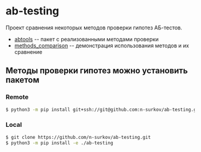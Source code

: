 # ab-testing

Проект сравнения некоторых методов проверки гипотез АБ-тестов.

* [abtools](./abtools) -- пакет с реализованными методами проверки
* [methods_comparison](./methods_comparison.ipynb) -- демонстрация использования методов и их сравнение

## Методы проверки гипотез можно установить пакетом
### Remote

```bash
$ python3 -m pip install git+ssh://git@github.com:n-surkov/ab-testing.git
```

### Local

```bash
$ git clone https://github.com/n-surkov/ab-testing.git
$ python3 -m pip install -e ./ab-testing
```